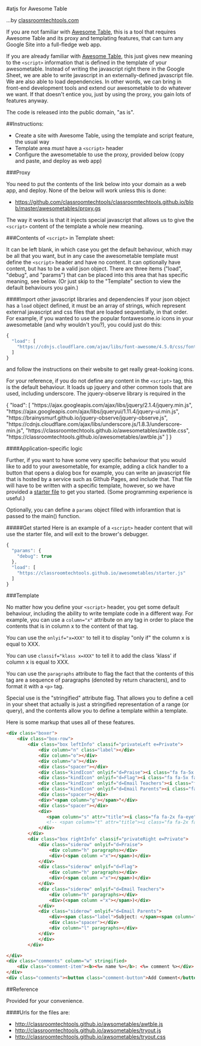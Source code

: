 #atjs for Awesome Table

…by [classroomtechtools.com](http://classroomtechtools.com)

If you are not familiar with [Awesome Table](https://sites.google.com/site/scriptsexamples/available-web-apps/awesome-tables), this is a tool that requires Awesome Table and its proxy and templating features, that can turn any Google Site into a full-fledge web app.

If you are already familiar with [Awesome Table](https://sites.google.com/site/scriptsexamples/available-web-apps/awesome-tables), this just gives new meaning to the `<script>` information that is defined in the template of your awesometable. Instead of writing the javascript right there in the Google Sheet, we are able to write javascript in an externally-defined javascript file. We are also able to load dependencies. In other words, we can bring in front-end development tools and extend our awesometable to do whatever we want. If that doesn't entice you, just by using the proxy, you gain lots of features anyway.

The code is released into the public domain, "as is".

##Instructions:

* Create a site with Awesome Table, using the template and script feature, the usual way
* Template area _must_ have a `<script>` header
* Configure the awesometable to use the proxy, provided below (copy and paste, and deploy as web app)

###Proxy

You need to put the contents of the link below into your domain as a web app, and deploy. None of the below will work unless this is done:

* https://github.com/classroomtechtools/classroomtechtools.github.io/blob/master/awesometables/proxy.gs

The way it works is that it injects special javascript that allows us to give the `<script>` content of the template a whole new meaning.

###Contents of `<script>` in Template sheet:

It can be left blank, in which case you get the default behaviour, which may be all that you want, but in any case the awesometable template must define the `<script>` header and have no content. It can optionally have content, but has to be a valid json object. There are three items ("load", "debug", and "params") that can be placed into this area that has specific meaning, see below. (Or just skip to the "Template" section to view the default behaviours you gain.)

####Import other javascript libraries and dependencies
If your json object has a `load` object defined, it must be an array of strings, which represent external javascript and css files that are loaded sequentially, in that order. For example, if you wanted to use the popular fontawesome.io icons in your awesometable (and why wouldn't you?), you could just do this:

```js
{
  "load": [
    "https://cdnjs.cloudflare.com/ajax/libs/font-awesome/4.5.0/css/font-awesome.css"
  ]
}
```

and follow the instructions on their website to get really great-looking icons.

For your reference, if you do not define any content in the `<script>` tag, this is the default behaviour. It loads up jquery and other common tools that are used, including underscore. The jquery-observe library is required in the 

{
  "load": [
    "https:\/\/ajax.googleapis.com\/ajax\/libs\/jquery\/2.1.4\/jquery.min.js",
    "https:\/\/ajax.googleapis.com\/ajax\/libs\/jqueryui\/1.11.4\/jquery-ui.min.js",
    "https:\/\/brainysmurf.github.io\/jquery-observe\/jquery-observe.js",
    "https:\/\/cdnjs.cloudflare.com\/ajax\/libs\/underscore.js\/1.8.3\/underscore-min.js",
    "https:\/\/classroomtechtools.github.io\/awesometables\/awtble.css",
    "https:\/\/classroomtechtools.github.io\/awesometables\/awtble.js"
  ]
}

####Application-specific logic

Further, if you want to have some very specific behaviour that you would like to add to your awesometable, for example, adding a click handler to a button that opens a dialog box for example, you can write an javascript file that is hosted by a service such as Github Pages, and include that. That file will have to be written with a specific template, however, so we have provided a [starter file](https://github.com/classroomtechtools/classroomtechtools.github.io/blob/master/awesometables/starter.js) to get you started. (Some programming experience is useful.)

Optionally, you can define a `params` object filled with inforamtion that is passed to the main() function.

#####Get started
Here is an example of a `<script>` header content that will use the starter file, and will exit to the brower's debugger.

```js
{
  "params": {
    "debug": true
  },
  "load": [
    "https://classroomtechtools.github.io/awesometables/starter.js"
  ]
}
```

###Template

No matter how you define your `<script>` header, you get some default behaviour, including the ability to write template code in a different way. For example, you can use a `column="x"` attribute on any tag in order to place the contents that is in column x to the content of that tag.

You can use the `onlyif="x=XXX"` to tell it to display "only if" the column x is equal to XXX.

You can use `classif="klass x=XXX"` to tell it to add the class 'klass' if column x is equal to XXX.

You can use the `paragraphs` attribute to flag the fact that the contents of this tag are a sequence of paragraphs (denoted by return characters), and to format it with a `<p>` tag.

Special use is the "stringified" attribute flag. That allows you to define a cell in your sheet that actually is just a stringified representation of a range (or query), and the contents allow you to define a template within a template.

Here is some markup that uses all of these features.

```html
<div class="boxer">
    <div class="box-row">
        <div class="box leftInfo" classif="privateLeft e=Private">
            <div column="n" class="label"></div>
            <div column="o"></div>
            <div column="a"></div>
            <div class="spacer"></div>
            <div class="kindIcon" onlyif="d=Praise"><i class="fa fa-5x fa-thumbs-up"></i></div>
            <div class="kindIcon" onlyif="d=Flag"><i class="fa fa-5x fa-flag"></i></div>
            <div class="kindIcon" onlyif="d=Email Teachers"><i class="fa fa-5x fa-envelope-o"></i></div>
            <div class="kindIcon" onlyif="d=Email Parents"><i class="fa fa-5x fa-envelope-square"></i></div>
            <div class="spacer"></div>
            <div>"<span column="g"></span>"</div>
            <div class="spacer"></div>
            <div>
               <span column="s" attr="title"><i class="fa fa-2x fa-eye"></i></span>&nbsp;
               <!-- <span column="t" attr="title"><i class="fa fa-2x fa-pencil"></i></span> -->
            </div>
        </div>
        <div class="box rightInfo" classif="privateRight e=Private">
            <div class="siderow" onlyif="d=Praise">
                <div column="h" paragraphs></div>
                <div>(<span column ="x"></span>)</div>
            </div>
            <div class="siderow" onlyif="d=Flag">
                <div column="h" paragraphs></div>
                <div>(<span column ="x"></span>)</div>
            </div>
            <div class="siderow" onlyif="d=Email Teachers">
                <div column="h" paragraphs></div>
                <div>(<span column ="x"></span>)</div>
            </div>
            <div class="siderow" onlyif="d=Email Parents">
                <div><span class="label">Subject: </span><span column="j"></span></div>
                <div class="spacer"></div>
                <div column="l" paragraphs></div>
            </div>
            </div>
        </div>

</div>
<div class="comments" column="w" stringified>
    <div class="comment-item"><b><%= name %></b>: <%= comment %></div>
</div>
<div class="comments"><button class="comment-button">Add Comment</button></div>
```

##Reference

Provided for your convenience.

####Urls for the files are:

* http://classroomtechtools.github.io/awsometables/awtble.js
* http://classroomtechtools.github.io/awsometables/tryout.js
* http://classroomtechtools.github.io/awsometables/tryout.css
